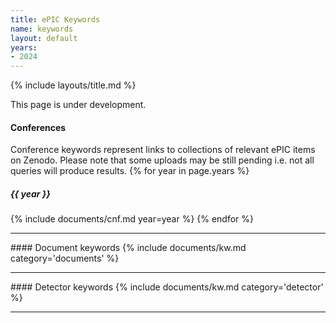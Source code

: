 ```yaml
---
title: ePIC Keywords
name: keywords
layout: default
years:
- 2024
---
```

{% include layouts/title.md %}


This page is under development.

#### Conferences

Conference keywords represent links to collections of relevant ePIC items on Zenodo.
Please note that some uploads may be still pending i.e. not all queries will produce results.
{% for year in page.years %}
##### {{ year }}

{% include documents/cnf.md year=year %}
{% endfor %}

<hr/>
#### Document keywords
{% include documents/kw.md category='documents' %}

<hr/>
#### Detector keywords
{% include documents/kw.md category='detector' %}

<br/>

---